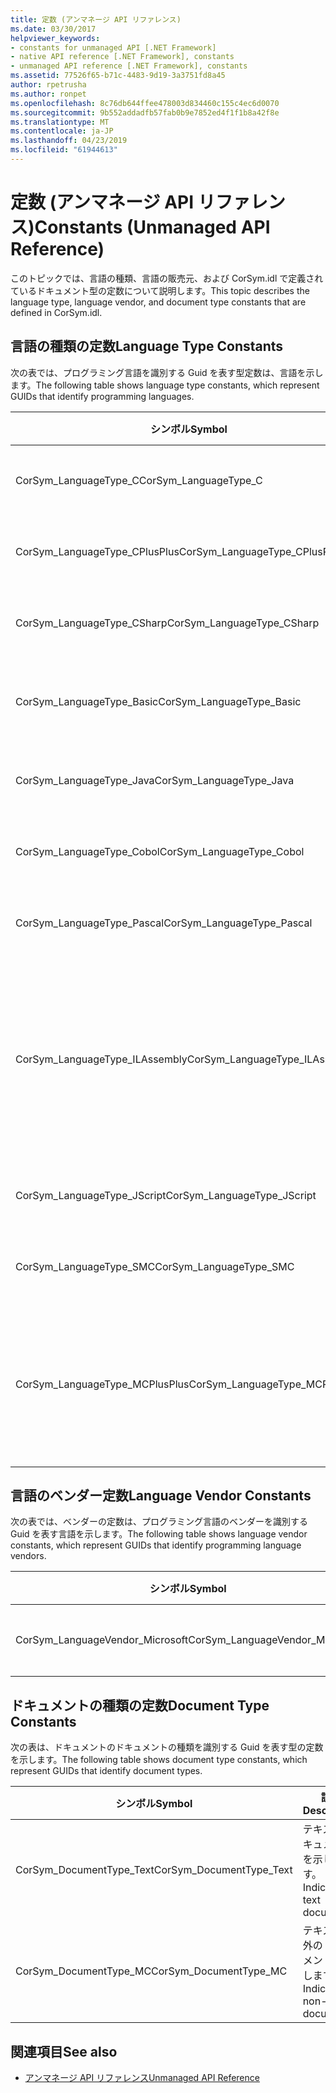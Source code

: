 ```yaml
---
title: 定数 (アンマネージ API リファレンス)
ms.date: 03/30/2017
helpviewer_keywords:
- constants for unmanaged API [.NET Framework]
- native API reference [.NET Framework], constants
- unmanaged API reference [.NET Framework], constants
ms.assetid: 77526f65-b71c-4483-9d19-3a3751fd8a45
author: rpetrusha
ms.author: ronpet
ms.openlocfilehash: 8c76db644ffee478003d834460c155c4ec6d0070
ms.sourcegitcommit: 9b552addadfb57fab0b9e7852ed4f1f1b8a42f8e
ms.translationtype: MT
ms.contentlocale: ja-JP
ms.lasthandoff: 04/23/2019
ms.locfileid: "61944613"
---
```

# <a name="constants-unmanaged-api-reference"></a><span data-ttu-id="f863e-102">定数 (アンマネージ API リファレンス)</span><span class="sxs-lookup"><span data-stu-id="f863e-102">Constants (Unmanaged API Reference)</span></span>
<span data-ttu-id="f863e-103">このトピックでは、言語の種類、言語の販売元、および CorSym.idl で定義されているドキュメント型の定数について説明します。</span><span class="sxs-lookup"><span data-stu-id="f863e-103">This topic describes the language type, language vendor, and document type constants that are defined in CorSym.idl.</span></span>  
  
## <a name="language-type-constants"></a><span data-ttu-id="f863e-104">言語の種類の定数</span><span class="sxs-lookup"><span data-stu-id="f863e-104">Language Type Constants</span></span>  
 <span data-ttu-id="f863e-105">次の表では、プログラミング言語を識別する Guid を表す型定数は、言語を示します。</span><span class="sxs-lookup"><span data-stu-id="f863e-105">The following table shows language type constants, which represent GUIDs that identify programming languages.</span></span>  
  
|<span data-ttu-id="f863e-106">シンボル</span><span class="sxs-lookup"><span data-stu-id="f863e-106">Symbol</span></span>|<span data-ttu-id="f863e-107">説明</span><span class="sxs-lookup"><span data-stu-id="f863e-107">Description</span></span>|  
|------------|-----------------|  
|<span data-ttu-id="f863e-108">CorSym_LanguageType_C</span><span class="sxs-lookup"><span data-stu-id="f863e-108">CorSym_LanguageType_C</span></span>|<span data-ttu-id="f863e-109">C 言語を示します。</span><span class="sxs-lookup"><span data-stu-id="f863e-109">Indicates the C language.</span></span>|  
|<span data-ttu-id="f863e-110">CorSym_LanguageType_CPlusPlus</span><span class="sxs-lookup"><span data-stu-id="f863e-110">CorSym_LanguageType_CPlusPlus</span></span>|<span data-ttu-id="f863e-111">C++ 言語を示します。</span><span class="sxs-lookup"><span data-stu-id="f863e-111">Indicates the C++ language.</span></span>|  
|<span data-ttu-id="f863e-112">CorSym_LanguageType_CSharp</span><span class="sxs-lookup"><span data-stu-id="f863e-112">CorSym_LanguageType_CSharp</span></span>|<span data-ttu-id="f863e-113">示す、C#言語。</span><span class="sxs-lookup"><span data-stu-id="f863e-113">Indicates the C# language.</span></span>|  
|<span data-ttu-id="f863e-114">CorSym_LanguageType_Basic</span><span class="sxs-lookup"><span data-stu-id="f863e-114">CorSym_LanguageType_Basic</span></span>|<span data-ttu-id="f863e-115">基本的な言語を示します。</span><span class="sxs-lookup"><span data-stu-id="f863e-115">Indicates the Basic language.</span></span>|  
|<span data-ttu-id="f863e-116">CorSym_LanguageType_Java</span><span class="sxs-lookup"><span data-stu-id="f863e-116">CorSym_LanguageType_Java</span></span>|<span data-ttu-id="f863e-117">Java 言語を示します。</span><span class="sxs-lookup"><span data-stu-id="f863e-117">Indicates the Java language.</span></span>|  
|<span data-ttu-id="f863e-118">CorSym_LanguageType_Cobol</span><span class="sxs-lookup"><span data-stu-id="f863e-118">CorSym_LanguageType_Cobol</span></span>|<span data-ttu-id="f863e-119">COBOL 言語を示します。</span><span class="sxs-lookup"><span data-stu-id="f863e-119">Indicates the COBOL language.</span></span>|  
|<span data-ttu-id="f863e-120">CorSym_LanguageType_Pascal</span><span class="sxs-lookup"><span data-stu-id="f863e-120">CorSym_LanguageType_Pascal</span></span>|<span data-ttu-id="f863e-121">Pascal 言語を示します。</span><span class="sxs-lookup"><span data-stu-id="f863e-121">Indicates the Pascal language.</span></span>|  
|<span data-ttu-id="f863e-122">CorSym_LanguageType_ILAssembly</span><span class="sxs-lookup"><span data-stu-id="f863e-122">CorSym_LanguageType_ILAssembly</span></span>|<span data-ttu-id="f863e-123">Microsoft intermediate language (MSIL) アセンブリのコードを示します。</span><span class="sxs-lookup"><span data-stu-id="f863e-123">Indicates the Microsoft intermediate language (MSIL) assembly code.</span></span>|  
|<span data-ttu-id="f863e-124">CorSym_LanguageType_JScript</span><span class="sxs-lookup"><span data-stu-id="f863e-124">CorSym_LanguageType_JScript</span></span>|<span data-ttu-id="f863e-125">JScript 言語を示します。</span><span class="sxs-lookup"><span data-stu-id="f863e-125">Indicates the JScript language.</span></span>|  
|<span data-ttu-id="f863e-126">CorSym_LanguageType_SMC</span><span class="sxs-lookup"><span data-stu-id="f863e-126">CorSym_LanguageType_SMC</span></span>|<span data-ttu-id="f863e-127">SMC 言語を示します。</span><span class="sxs-lookup"><span data-stu-id="f863e-127">Indicates the SMC language.</span></span>|  
|<span data-ttu-id="f863e-128">CorSym_LanguageType_MCPlusPlus</span><span class="sxs-lookup"><span data-stu-id="f863e-128">CorSym_LanguageType_MCPlusPlus</span></span>|<span data-ttu-id="f863e-129">.NET Framework を有効になっている C++ 言語を示します。</span><span class="sxs-lookup"><span data-stu-id="f863e-129">Indicates the C++ language enabled for the .NET Framework.</span></span>|  
  
## <a name="language-vendor-constants"></a><span data-ttu-id="f863e-130">言語のベンダー定数</span><span class="sxs-lookup"><span data-stu-id="f863e-130">Language Vendor Constants</span></span>  
 <span data-ttu-id="f863e-131">次の表では、ベンダーの定数は、プログラミング言語のベンダーを識別する Guid を表す言語を示します。</span><span class="sxs-lookup"><span data-stu-id="f863e-131">The following table shows language vendor constants, which represent GUIDs that identify programming language vendors.</span></span>  
  
|<span data-ttu-id="f863e-132">シンボル</span><span class="sxs-lookup"><span data-stu-id="f863e-132">Symbol</span></span>|<span data-ttu-id="f863e-133">説明</span><span class="sxs-lookup"><span data-stu-id="f863e-133">Description</span></span>|  
|------------|-----------------|  
|<span data-ttu-id="f863e-134">CorSym_LanguageVendor_Microsoft</span><span class="sxs-lookup"><span data-stu-id="f863e-134">CorSym_LanguageVendor_Microsoft</span></span>|<span data-ttu-id="f863e-135">Microsoft を示します。</span><span class="sxs-lookup"><span data-stu-id="f863e-135">Indicates Microsoft.</span></span>|  
  
## <a name="document-type-constants"></a><span data-ttu-id="f863e-136">ドキュメントの種類の定数</span><span class="sxs-lookup"><span data-stu-id="f863e-136">Document Type Constants</span></span>  
 <span data-ttu-id="f863e-137">次の表は、ドキュメントのドキュメントの種類を識別する Guid を表す型の定数を示します。</span><span class="sxs-lookup"><span data-stu-id="f863e-137">The following table shows document type constants, which represent GUIDs that identify document types.</span></span>  
  
|<span data-ttu-id="f863e-138">シンボル</span><span class="sxs-lookup"><span data-stu-id="f863e-138">Symbol</span></span>|<span data-ttu-id="f863e-139">説明</span><span class="sxs-lookup"><span data-stu-id="f863e-139">Description</span></span>|  
|------------|-----------------|  
|<span data-ttu-id="f863e-140">CorSym_DocumentType_Text</span><span class="sxs-lookup"><span data-stu-id="f863e-140">CorSym_DocumentType_Text</span></span>|<span data-ttu-id="f863e-141">テキスト ドキュメントを示します。</span><span class="sxs-lookup"><span data-stu-id="f863e-141">Indicates a text document.</span></span>|  
|<span data-ttu-id="f863e-142">CorSym_DocumentType_MC</span><span class="sxs-lookup"><span data-stu-id="f863e-142">CorSym_DocumentType_MC</span></span>|<span data-ttu-id="f863e-143">テキスト以外のドキュメントを示します。</span><span class="sxs-lookup"><span data-stu-id="f863e-143">Indicates a non-text document.</span></span>|  
  
## <a name="see-also"></a><span data-ttu-id="f863e-144">関連項目</span><span class="sxs-lookup"><span data-stu-id="f863e-144">See also</span></span>

- [<span data-ttu-id="f863e-145">アンマネージ API リファレンス</span><span class="sxs-lookup"><span data-stu-id="f863e-145">Unmanaged API Reference</span></span>](../../../docs/framework/unmanaged-api/index.md)
